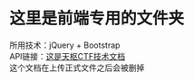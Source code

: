 # 这里是前端专用的文件夹
所用技术：jQuery + Bootstrap<br/>
API链接：[这是天枢CTF技术文档](https://www.showdoc.cc/ctftech?page_id=1034075743185795)<br/>
这个文档在上传正式文件之后会被删掉